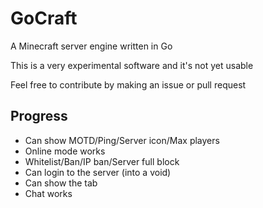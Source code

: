 # GoCraft
A Minecraft server engine written in Go

This is a very experimental software and it's not yet usable

Feel free to contribute by making an issue or pull request

## Progress
- Can show MOTD/Ping/Server icon/Max players
- Online mode works
- Whitelist/Ban/IP ban/Server full block
- Can login to the server (into a void)
- Can show the tab
- Chat works